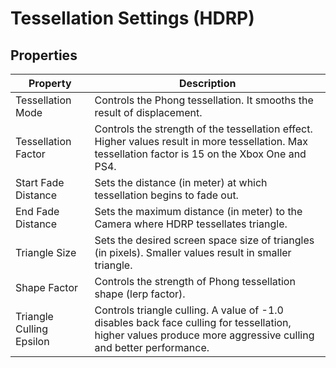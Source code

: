 # Tessellation Settings (HDRP)


## Properties

| Property| Description |
|-------------------|-------------------|
|Tessellation Mode| Controls the Phong tessellation. It smooths the result of displacement.|
|Tessellation Factor| Controls the strength of the tessellation effect. Higher values result in more tessellation. Max tessellation factor is 15 on the Xbox One and PS4.|
|Start Fade Distance| Sets the distance (in meter) at which tessellation begins to fade out.|
|End Fade Distance| Sets the maximum distance (in meter) to the Camera where HDRP tessellates triangle.|
|Triangle Size| Sets the desired screen space size of triangles (in pixels). Smaller values result in smaller triangle.|
|Shape Factor| Controls the strength of Phong tessellation shape (lerp factor).|
|Triangle Culling Epsilon| Controls triangle culling. A value of -1.0 disables back face culling for tessellation, higher values produce more aggressive culling and better performance.|
